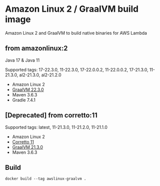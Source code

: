 # Amazon Linux 2 / GraalVM build image

Amazon Linux 2 and GraalVM to build native binaries for AWS Lambda

## from amazonlinux:2

Java 17 & Java 11

Supported tags: 17-22.3.0, 11-22.3.0, 17-22.0.0.2, 11-22.0.0.2, 17-21.3.0, 11-21.3.0, al2-21.3.0, al2-21.2.0
- Amazon Linux 2
- [GraalVM 22.3.0](https://github.com/graalvm/graalvm-ce-builds/releases/tag/vm-22.3.0)
- Maven 3.6.3
- Gradle 7.4.1

## [Deprecated] from corretto:11 

Supported tags: latest, 11-21.3.0, 11-21.2.0, 11-21.1.0
- Amazon Linux 2
- [Corretto 11](https://github.com/corretto/corretto-docker/blob/88df29474df6fc3f3f19daa8c5515d934f706cd0/11/jdk/al2/Dockerfile)
- [GraalVM 21.3.0](https://github.com/graalvm/graalvm-ce-builds/releases/tag/vm-21.3.0)
- Maven 3.6.3


## Build

    docker build --tag awslinux-graalvm .

